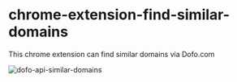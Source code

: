 # chrome-extension-find-similar-domains
This chrome extension can find similar domains via Dofo.com


![dofo-api-similar-domains](https://user-images.githubusercontent.com/2241517/55411111-b6e88a00-556d-11e9-950a-950a274bda97.png)
